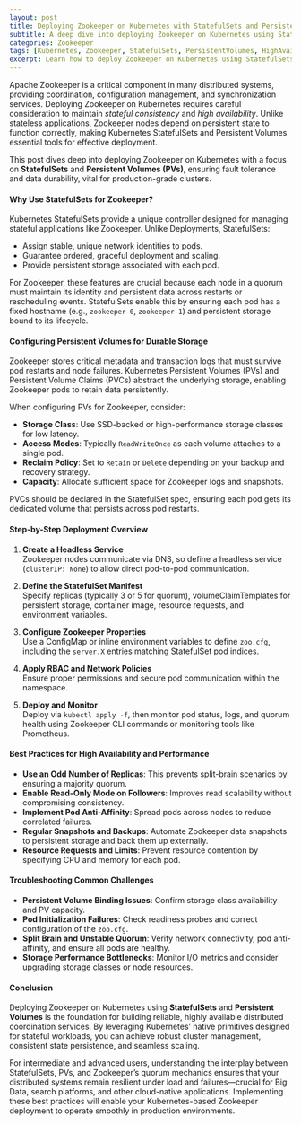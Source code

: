 ```yaml
---
layout: post
title: Deploying Zookeeper on Kubernetes with StatefulSets and Persistent Volumes for High Availability
subtitle: A deep dive into deploying Zookeeper on Kubernetes using StatefulSets and persistent storage to ensure robust high availability
categories: Zookeeper
tags: [Kubernetes, Zookeeper, StatefulSets, PersistentVolumes, HighAvailability, BigData, DevOps, CloudNative]
excerpt: Learn how to deploy Zookeeper on Kubernetes using StatefulSets and Persistent Volumes to achieve high availability and reliable state management for distributed systems.
---
```

Apache Zookeeper is a critical component in many distributed systems, providing coordination, configuration management, and synchronization services. Deploying Zookeeper on Kubernetes requires careful consideration to maintain *stateful consistency* and *high availability*. Unlike stateless applications, Zookeeper nodes depend on persistent state to function correctly, making Kubernetes StatefulSets and Persistent Volumes essential tools for effective deployment.

This post dives deep into deploying Zookeeper on Kubernetes with a focus on **StatefulSets** and **Persistent Volumes (PVs)**, ensuring fault tolerance and data durability, vital for production-grade clusters.

#### Why Use StatefulSets for Zookeeper?

Kubernetes StatefulSets provide a unique controller designed for managing stateful applications like Zookeeper. Unlike Deployments, StatefulSets:

- Assign stable, unique network identities to pods.
- Guarantee ordered, graceful deployment and scaling.
- Provide persistent storage associated with each pod.

For Zookeeper, these features are crucial because each node in a quorum must maintain its identity and persistent data across restarts or rescheduling events. StatefulSets enable this by ensuring each pod has a fixed hostname (e.g., `zookeeper-0`, `zookeeper-1`) and persistent storage bound to its lifecycle.

#### Configuring Persistent Volumes for Durable Storage

Zookeeper stores critical metadata and transaction logs that must survive pod restarts and node failures. Kubernetes Persistent Volumes (PVs) and Persistent Volume Claims (PVCs) abstract the underlying storage, enabling Zookeeper pods to retain data persistently.

When configuring PVs for Zookeeper, consider:

- **Storage Class**: Use SSD-backed or high-performance storage classes for low latency.
- **Access Modes**: Typically `ReadWriteOnce` as each volume attaches to a single pod.
- **Reclaim Policy**: Set to `Retain` or `Delete` depending on your backup and recovery strategy.
- **Capacity**: Allocate sufficient space for Zookeeper logs and snapshots.

PVCs should be declared in the StatefulSet spec, ensuring each pod gets its dedicated volume that persists across pod restarts.

#### Step-by-Step Deployment Overview

1. **Create a Headless Service**  
   Zookeeper nodes communicate via DNS, so define a headless service (`clusterIP: None`) to allow direct pod-to-pod communication.

2. **Define the StatefulSet Manifest**  
   Specify replicas (typically 3 or 5 for quorum), volumeClaimTemplates for persistent storage, container image, resource requests, and environment variables.

3. **Configure Zookeeper Properties**  
   Use a ConfigMap or inline environment variables to define `zoo.cfg`, including the `server.X` entries matching StatefulSet pod indices.

4. **Apply RBAC and Network Policies**  
   Ensure proper permissions and secure pod communication within the namespace.

5. **Deploy and Monitor**  
   Deploy via `kubectl apply -f`, then monitor pod status, logs, and quorum health using Zookeeper CLI commands or monitoring tools like Prometheus.

#### Best Practices for High Availability and Performance

- **Use an Odd Number of Replicas**: This prevents split-brain scenarios by ensuring a majority quorum.
- **Enable Read-Only Mode on Followers**: Improves read scalability without compromising consistency.
- **Implement Pod Anti-Affinity**: Spread pods across nodes to reduce correlated failures.
- **Regular Snapshots and Backups**: Automate Zookeeper data snapshots to persistent storage and back them up externally.
- **Resource Requests and Limits**: Prevent resource contention by specifying CPU and memory for each pod.

#### Troubleshooting Common Challenges

- **Persistent Volume Binding Issues**: Confirm storage class availability and PV capacity.
- **Pod Initialization Failures**: Check readiness probes and correct configuration of the `zoo.cfg`.
- **Split Brain and Unstable Quorum**: Verify network connectivity, pod anti-affinity, and ensure all pods are healthy.
- **Storage Performance Bottlenecks**: Monitor I/O metrics and consider upgrading storage classes or node resources.

#### Conclusion

Deploying Zookeeper on Kubernetes using **StatefulSets** and **Persistent Volumes** is the foundation for building reliable, highly available distributed coordination services. By leveraging Kubernetes’ native primitives designed for stateful workloads, you can achieve robust cluster management, consistent state persistence, and seamless scaling.

For intermediate and advanced users, understanding the interplay between StatefulSets, PVs, and Zookeeper’s quorum mechanics ensures that your distributed systems remain resilient under load and failures—crucial for Big Data, search platforms, and other cloud-native applications. Implementing these best practices will enable your Kubernetes-based Zookeeper deployment to operate smoothly in production environments.
